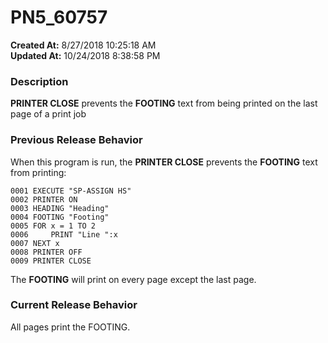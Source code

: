 # PN5_60757

**Created At:** 8/27/2018 10:25:18 AM  
**Updated At:** 10/24/2018 8:38:58 PM  


### Description

**PRINTER CLOSE** prevents the **FOOTING** text from being printed on the last page of a print job



### Previous Release Behavior

When this program is run, the **PRINTER CLOSE** prevents the **FOOTING** text from printing:

```
0001 EXECUTE "SP-ASSIGN HS"
0002 PRINTER ON
0003 HEADING "Heading"
0004 FOOTING "Footing"
0005 FOR x = 1 TO 2
0006     PRINT "Line ":x
0007 NEXT x
0008 PRINTER OFF
0009 PRINTER CLOSE
```

The **FOOTING** will print on every page except the last page.



### Current Release Behavior

All pages print the FOOTING.
